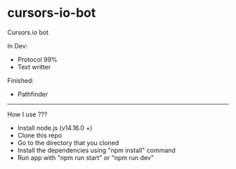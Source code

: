 # cursors-io-bot
Cursors.io bot

In Dev:
- Protocol 99%
- Text writter

Finished:
- Pathfinder

---------------

How I use ???

- Install node.js (v14.16.0 +)
- Clone this repo
- Go to the directory that you cloned
- Install the dependencies using "npm install" command
- Run app with "npm run start" or "npm run dev"
